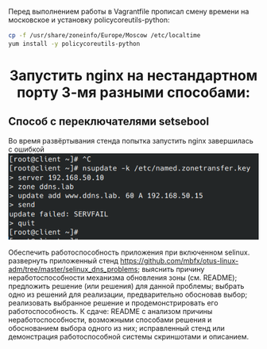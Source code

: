 <p>Перед выполнением работы в Vagrantfile прописал смену времени на московское и установку policycoreutils-python:</p>

```bash
cp -f /usr/share/zoneinfo/Europe/Moscow /etc/localtime
yum install -y policycoreutils-python

```

<h1 align="center">Запустить nginx на нестандартном порту 3-мя разными способами:</h1>

<h2 align="left">Способ с переключателями setsebool</h2>
<p>
Во время развёртывания стенда попытка запустить nginx завершилась с ошибкой<br>
<img src="./screenshots/1.png"/><img>



Обеспечить работоспособность приложения при включенном selinux.
развернуть приложенный стенд https://github.com/mbfx/otus-linux-adm/tree/master/selinux_dns_problems;
выяснить причину неработоспособности механизма обновления зоны (см. README);
предложить решение (или решения) для данной проблемы;
выбрать одно из решений для реализации, предварительно обосновав выбор;
реализовать выбранное решение и продемонстрировать его работоспособность.
К сдаче:
README с анализом причины неработоспособности, возможными способами решения и обоснованием выбора одного из них;
исправленный стенд или демонстрация работоспособной системы скриншотами и описанием.